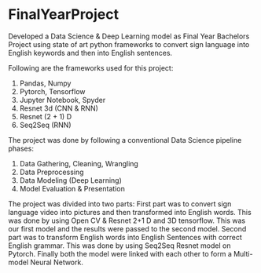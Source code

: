 # FinalYearProject
Developed a Data Science & Deep Learning model as Final Year Bachelors Project using state of art python frameworks to convert sign language into English keywords and then into English sentences.

Following are the frameworks used for this project:
1. Pandas, Numpy
2. Pytorch, Tensorflow
3. Jupyter Notebook, Spyder
4. Resnet 3d (CNN & RNN)
5. Resnet (2 + 1) D
6. Seq2Seq (RNN)

The project was done by following a conventional Data Science pipeline phases:
1. Data Gathering, Cleaning, Wrangling
2. Data Preprocessing
3. Data Modeling (Deep Learning)
4. Model Evaluation & Presentation

The project was divided into two parts:
First part was to convert sign language video into pictures and then transformed into English words. This was done by using Open CV & Resnet 2+1 D and 3D tensorflow. This was our first model and the results were passed to the second model.
Second part was to transform English words into English Sentences with correct English grammar. This was done by using Seq2Seq Resnet model on Pytorch.
Finally both the model were linked with each other to form a Multi-model Neural Network.
